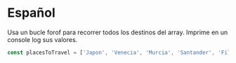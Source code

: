 # Español
Usa un bucle forof para recorrer todos los destinos del array. Imprime en un console log sus valores.
```js
const placesToTravel = ['Japon', 'Venecia', 'Murcia', 'Santander', 'Filipinas', 'Madagascar']
```